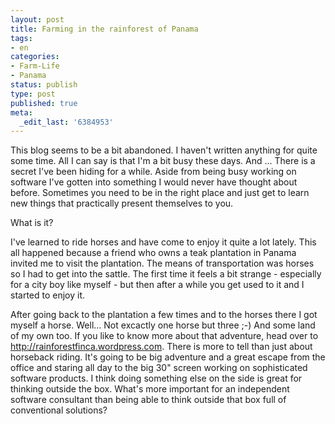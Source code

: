```yaml
---
layout: post
title: Farming in the rainforest of Panama
tags:
- en
categories:
- Farm-Life
- Panama
status: publish
type: post
published: true
meta:
  _edit_last: '6384953'
---
```

<p>This blog seems to be a bit abandoned. I haven't written anything for quite some time. All I can say is that I'm a bit busy these days. And ... There is a secret I've been hiding for a while. Aside from being busy working on software I've gotten into something I would never have thought about before. Sometimes you need to be in the right place and just get to learn new things that practically present themselves to you.</p>

<p>What is it?</p>

<p>I've learned to ride horses and have come to enjoy it quite a lot lately. This all happened because a friend who owns a teak plantation in Panama invited me to visit the plantation. The means of transportation was horses so I had to get into the sattle. The first time it feels a bit strange - especially for a city boy like myself - but then after a while you get used to it and I started to enjoy it.</p>

<p>After going back to the plantation a few times and to the horses there I got myself a horse. Well... Not excactly one horse but three ;-) And some land of my own too. If you like to know more about that adventure, head over to <a href="http://rainforestfinca.wordpress.com">http://rainforestfinca.wordpress.com</a>. There is more to tell than just about horseback riding. It's going to be big adventure and a great escape from the office and staring all day to the big 30" screen working on sophisticated software products. I think doing something else on the side is great for thinking outside the box. What's more important for an independent software consultant than being able to think outside that box full of conventional solutions?</p>

